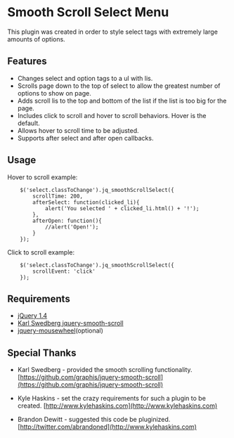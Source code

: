 Smooth Scroll Select Menu
=============
This plugin was created in order to style select tags with extremely large amounts of options.


Features
-------

* Changes select and option tags to a ul with lis.
* Scrolls page down to the top of select to allow the greatest number of options to show on page.
* Adds scroll lis to the top and bottom of the list if the list is too big for the page.
* Includes click to scroll and hover to scroll behaviors. Hover is the default.
* Allows hover to scroll time to be adjusted.
* Supports after select and after open callbacks.

Usage
-------

Hover to scroll example:

    	$('select.classToChange').jq_smoothScrollSelect({
			scrollTime: 200,
			afterSelect: function(clicked_li){
				alert('You selected ' + clicked_li.html() + '!');
			},
			afterOpen: function(){
				//alert('Open!');
			}
		});

Click to scroll example:

		$('select.classToChange').jq_smoothScrollSelect({
			scrollEvent: 'click'
		});


Requirements
-------

* [jQuery 1.4](http://docs.jquery.com/Downloading_jQuery)
* [Karl Swedberg jquery-smooth-scroll](https://github.com/graphis/jquery-smooth-scroll)
* [jquery-mousewheel](http://plugins.jquery.com/project/mousewheel)(optional)

Special Thanks
-------

* Karl Swedberg - provided the smooth scrolling functionality.
[https://github.com/graphis/jquery-smooth-scroll](https://github.com/graphis/jquery-smooth-scroll)

* Kyle Haskins - set the crazy requirements for such a plugin to be created.
[http://www.kylehaskins.com](http://www.kylehaskins.com)

* Brandon Dewitt - suggested this code be pluginized.
[http://twitter.com/abrandoned](http://www.kylehaskins.com)
